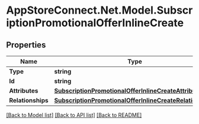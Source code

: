 # AppStoreConnect.Net.Model.SubscriptionPromotionalOfferInlineCreate

## Properties

Name | Type | Description | Notes
------------ | ------------- | ------------- | -------------
**Type** | **string** |  | 
**Id** | **string** |  | [optional] 
**Attributes** | [**SubscriptionPromotionalOfferInlineCreateAttributes**](SubscriptionPromotionalOfferInlineCreateAttributes.md) |  | 
**Relationships** | [**SubscriptionPromotionalOfferInlineCreateRelationships**](SubscriptionPromotionalOfferInlineCreateRelationships.md) |  | [optional] 

[[Back to Model list]](../README.md#documentation-for-models) [[Back to API list]](../README.md#documentation-for-api-endpoints) [[Back to README]](../README.md)


